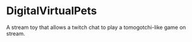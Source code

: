 # DigitalVirtualPets
A stream toy that allows a twitch chat to play a tomogotchi-like game on stream.
